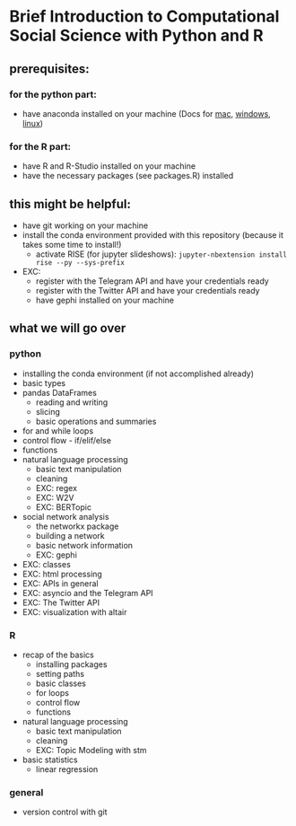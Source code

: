 # Brief Introduction to Computational Social Science with Python and R

## prerequisites:
### for the python part:
- have anaconda installed on your machine (Docs for [mac](https://docs.anaconda.com/anaconda/install/mac-os/), [windows](https://docs.anaconda.com/anaconda/install/windows/), [linux](https://docs.anaconda.com/anaconda/install/linux/))
### for the R part:
- have R and R-Studio installed on your machine
- have the necessary packages (see packages.R) installed
## this might be helpful:
- have git working on your machine
- install the conda environment provided with this repository (because it takes some time to install!)
    - activate RISE (for jupyter slideshows): `jupyter-nbextension install rise --py --sys-prefix`
- EXC:
    - register with the Telegram API and have your credentials ready
    - register with the Twitter API and have your credentials ready
    - have gephi installed on your machine

## what we will go over
### python
- installing the conda environment (if not accomplished already)
- basic types
- pandas DataFrames
    - reading and writing
    - slicing
    - basic operations and summaries
- for and while loops
- control flow - if/elif/else
- functions
- natural language processing
    - basic text manipulation
    - cleaning
    - EXC: regex
    - EXC: W2V
    - EXC: BERTopic
- social network analysis
    - the networkx package
    - building a network
    - basic network information
    - EXC: gephi
- EXC: classes
- EXC: html processing
- EXC: APIs in general
- EXC: asyncio and the Telegram API
- EXC: The Twitter API 
- EXC: visualization with altair

### R
- recap of the basics
    - installing packages
    - setting paths
    - basic classes
    - for loops
    - control flow
    - functions
- natural language processing
    - basic text manipulation
    - cleaning
    - EXC: Topic Modeling with stm
- basic statistics
    - linear regression

### general
- version control with git
